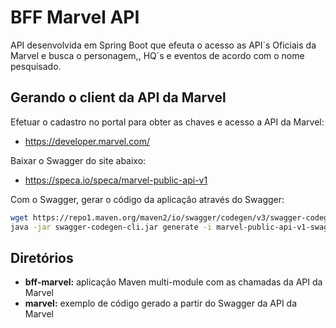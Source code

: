 # BFF Marvel API

API desenvolvida em Spring Boot que efeuta o acesso as API´s Oficiais da Marvel e busca o personagem,, HQ´s e eventos de acordo com o nome pesquisado.

## Gerando o client da API da Marvel

Efetuar o cadastro no portal para obter as chaves e acesso a API da Marvel:

- https://developer.marvel.com/

Baixar o Swagger do site abaixo:

- https://speca.io/speca/marvel-public-api-v1

Com o Swagger, gerar o código da aplicação através do Swagger:

```sh
wget https://repo1.maven.org/maven2/io/swagger/codegen/v3/swagger-codegen-cli/3.0.29/swagger-codegen-cli-3.0.29.jar -O swagger-codegen-cli.jar
java -jar swagger-codegen-cli.jar generate -i marvel-public-api-v1-swagger.json -l spring --library spring-cloud -o marvel
```
## Diretórios

- **bff-marvel:** aplicação Maven multi-module com as chamadas da API da Marvel
- **marvel:** exemplo de código gerado a partir do Swagger da API da Marvel


